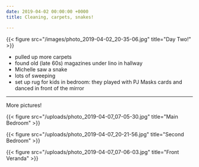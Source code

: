 ```yaml
---
date: 2019-04-02 00:00:00 +0000
title: Cleaning, carpets, snakes!

---
```

{{< figure src="/images/photo_2019-04-02_20-35-06.jpg" title="Day Two!" >}}


* pulled up more carpets
* found old (late 60s) magazines under lino in hallway
* Michelle saw a snake
* lots of sweeping
* set up rug for kids in bedroom: they played with PJ Masks cards and danced in front of the mirror

---

More pictures!

{{< figure src="/uploads/photo_2019-04-07_07-05-30.jpg" title="Main Bedroom" >}}

{{< figure src="/uploads/photo_2019-04-07_20-21-56.jpg" title="Second Bedroom" >}}

{{< figure src="/uploads/photo_2019-04-07_07-06-03.jpg" title="Front Veranda" >}}


